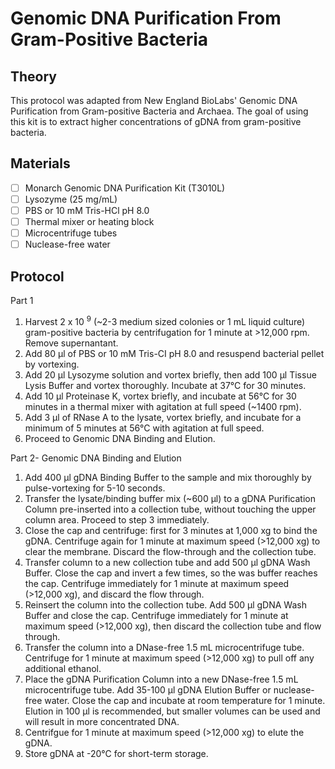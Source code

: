 # Genomic DNA Purification From Gram-Positive Bacteria
## Theory
This protocol was adapted from New England BioLabs' Genomic DNA Purification from Gram-positive Bacteria and Archaea. The goal of using this kit is to extract higher concentrations of gDNA from gram-positive bacteria. 
## Materials
- [ ] Monarch Genomic DNA Purification Kit (T3010L)
- [ ] Lysozyme (25 mg/mL)
- [ ] PBS or 10 mM Tris-HCl pH 8.0
- [ ] Thermal mixer or heating block
- [ ] Microcentrifuge tubes
- [ ] Nuclease-free water
## Protocol
Part 1

1. Harvest 2 x 10 <sup>9</sup> (~2-3 medium sized colonies or 1 mL liquid culture) gram-positive bacteria by centrifugation for 1 minute at >12,000 rpm. Remove supernantant. 
2. Add 80 μl of PBS or 10 mM  Tris-CI pH 8.0 and resuspend bacterial pellet by vortexing. 
3. Add 20 μl Lysozyme solution and vortex briefly, then add 100 μl Tissue Lysis Buffer and vortex thoroughly. Incubate at 37°C for 30 minutes. 
4. Add 10 μl Proteinase K, vortex briefly, and incubate at 56°C for 30 minutes in a thermal mixer with agitation at full speed (~1400 rpm). 
5. Add 3 μl of RNase A to the lysate, vortex briefly, and incubate for a minimum of 5 minutes at 56°C with agitation at full speed. 
6. Proceed to Genomic DNA Binding and Elution. 

Part 2- Genomic DNA Binding and Elution

1. Add 400 μl gDNA Binding Buffer to the sample and mix thoroughly by pulse-vortexing for 5-10 seconds. 
2. Transfer the lysate/binding buffer mix (~600 μl) to a gDNA Purification Column pre-inserted into a collection tube, without touching the upper column area. Proceed to step 3 immediately.
3. Close the cap and centrifuge: first for 3 minutes at 1,000 xg to bind the gDNA. Centrifuge again for 1 minute at maximum speed (>12,000 xg) to clear the membrane. Discard the flow-through and the collection tube. 
4. Transfer column to a new collection tube and add 500 μl gDNA Wash Buffer. Close the cap and invert a few times, so the was buffer reaches the cap. Centrifuge immediately for 1 minute at maximum speed (>12,000 xg), and discard the flow through. 
5. Reinsert the column into the collection tube. Add 500 μl gDNA Wash Buffer and close the cap. Centrifuge immediately for 1 minute at maximum speed (>12,000 xg), then discard the collection tube and flow through.
6. Transfer the column into a DNase-free 1.5 mL microcentrifuge tube. Centrifuge for 1 minute at maximum speed (>12,000 xg) to pull off any additional ethanol. 
7. Place the gDNA Purification Column into a new DNase-free 1.5 mL microcentrifuge tube. Add 35-100 μl gDNA Elution Buffer or nuclease-free water. Close the cap and incubate at room temperature for 1 minute. Elution in 100 μl is recommended, but smaller volumes can be used and will result in more concentrated DNA.
8. Centrifgue for 1 minute at maximum speed (>12,000 xg) to elute the gDNA.  
9. Store gDNA at -20°C for short-term storage.
